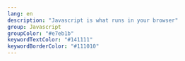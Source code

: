 ```yaml
---
lang: en
description: "Javascript is what runs in your browser"
group: Javascript
groupColor: "#e7eb1b"
keywordTextColor: "#141111"
keywordBorderColor: "#111010"
---
```

